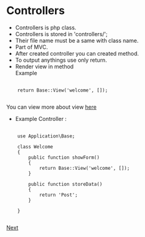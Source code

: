 # Controllers
- Controllers is php class.
- Controllers is stored in 'controllers/';
- Their file name must be a same with class name.
- Part of MVC.
- After created controller you can created method.
- To output anythings use only return.
- Render view in method<br>
Example<br>
<pre>
 <code>
    return Base::View('welcome', []);
 </code>
</pre>
You can view more about view <a href="04view.md">here</a>

- Example Controller : <br>
<pre>
    <code>
    use Application\Base;
    
    class Welcome
    {
        public function showForm()
        {
            return Base::View('welcome', []);
        }
    
        public function storeData()
        {
            return 'Post';
        }
            
    }
    </code>
</pre>

<a href="04view.md">Next</a>